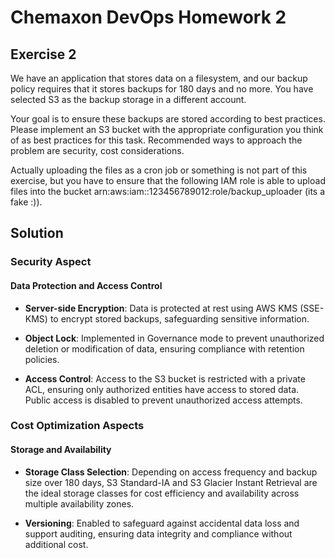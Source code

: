 # Chemaxon DevOps Homework 2

## Exercise 2

We have an application that stores data on a filesystem, and our backup policy requires that it stores backups for 180 days and no more. You have selected S3 as the backup storage in a different account.

Your goal is to ensure these backups are stored according to best practices. Please implement an S3 bucket with the appropriate configuration you think of as best practices for this task. Recommended ways to approach the problem are security, cost considerations.

Actually uploading the files as a cron job or something is not part of this exercise, but you have to ensure that the following IAM role is able to upload files into the bucket arn:aws:iam::123456789012:role/backup_uploader (its a fake :)).

## Solution

### Security Aspect

#### Data Protection and Access Control

* __Server-side Encryption__: Data is protected at rest using AWS KMS (SSE-KMS) to encrypt stored backups, safeguarding sensitive information.

* __Object Lock__: Implemented in Governance mode to prevent unauthorized deletion or modification of data, ensuring compliance with retention policies.

* __Access Control__: Access to the S3 bucket is restricted with a private ACL, ensuring only authorized entities have access to stored data. Public access is disabled to prevent unauthorized access attempts.

### Cost Optimization Aspects

#### Storage and Availability

* __Storage Class Selection__: Depending on access frequency and backup size over 180 days, S3 Standard-IA and S3 Glacier Instant Retrieval are the ideal storage classes for cost efficiency and availability across multiple availability zones.

* __Versioning__: Enabled to safeguard against accidental data loss and support auditing, ensuring data integrity and compliance without additional cost.
